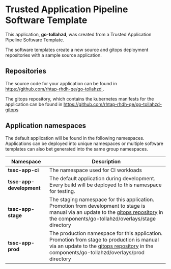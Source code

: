# Trusted Application Pipeline Software Template

This application, **go-tollahzd**, was created from a Trusted Application Pipeline Software Template.

The software templates create a new source and gitops deployment repositories with a sample source application. 

## Repositories

The source code for your application can be found in [https://github.com/rhtap-rhdh-qe/go-tollahzd ](https://github.com/rhtap-rhdh-qe/go-tollahzd ).
 
The gitops repository, which contains the kubernetes manifests for the application can be found in 
[https://github.com/rhtap-rhdh-qe/go-tollahzd-gitops ](https://github.com/rhtap-rhdh-qe/go-tollahzd-gitops ) 

## Application namespaces 

The default application will be found in the following namespaces. Applications can be deployed into unique namespaces or multiple software templates can also bet generated into the same group namespaces.  

|  Namespace   |  Description   |  
| -------- | -------- |
| **tssc-app-ci** | The namespace used for CI workloads |
| **tssc-app-development** | The default application during development. Every build will be deployed to this namespace for testing. |
| **tssc-app-stage** | The staging namespace for this application. Promotion from development to stage is manual via an update to the [gitops repository](https://github.com/rhtap-rhdh-qe/go-tollahzd-gitops ) in the components/go-tollahzd/overlays/stage directory |
| **tssc-app-prod** | The production namespace for this application. Promotion from stage to production is manual via an update to the [gitops repository](https://github.com/rhtap-rhdh-qe/go-tollahzd-gitops ) in the components/go-tollahzd/overlays/prod directory |